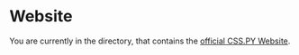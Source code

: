 # Website

You are currently in the directory, that contains the [official CSS.PY Website](https://blueamethyst.me/CSS.py).